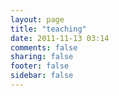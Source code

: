 ```yaml
---
layout: page
title: "teaching"
date: 2011-11-13 03:14
comments: false
sharing: false
footer: false
sidebar: false
---
```

